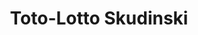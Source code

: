 ---
title: "Toto-Lotto Skudinski"
url: /st-georgen-im-schwarzwald/toto-lotto-skudinski/
shop: Kiosk
---